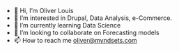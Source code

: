 - 👋 Hi, I’m Oliver Louis
- 👀 I’m interested in Drupal, Data Analysis, e-Commerce. 
- 🌱 I’m currently learning Data Science
- 💞️ I’m looking to collaborate on Forecasting models
- 📫 How to reach me oliver@myndsets.com

<!---
ollyness/ollyness is a ✨ special ✨ repository because its `README.md` (this file) appears on your GitHub profile.
You can click the Preview link to take a look at your changes.
--->
